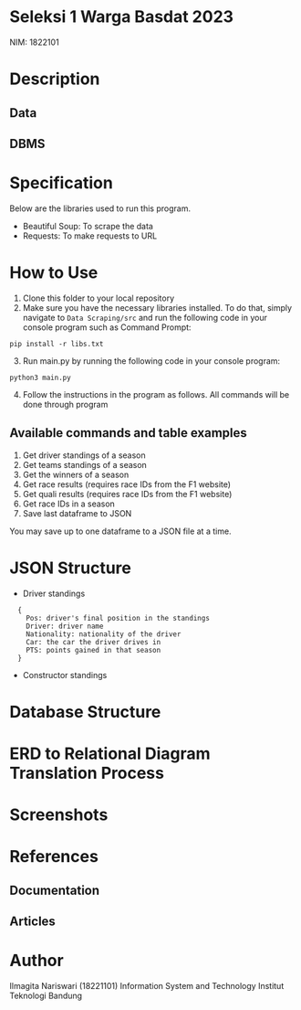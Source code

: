 # Seleksi 1 Warga Basdat 2023
NIM: 1822101

# Description
## Data
## DBMS

# Specification
Below are the libraries used to run this program.

* Beautiful Soup: To scrape the data
* Requests: To make requests to URL

# How to Use
1. Clone this folder to your local repository
2. Make sure you have the necessary libraries installed. To do that, simply navigate to `Data Scraping/src` and run the following code in your console program such as Command Prompt:
```
pip install -r libs.txt
```
3. Run main.py by running the following code in your console program:
```
python3 main.py
```
4. Follow the instructions in the program as follows. All commands will be done through program

## Available commands and table examples
1. Get driver standings of a season
2. Get teams standings of a season
3. Get the winners of a season
4. Get race results (requires race IDs from the F1 website)
5. Get quali results (requires race IDs from the F1 website)
6. Get race IDs in a season
7. Save last dataframe to JSON

You may save up to one dataframe to a JSON file at a time.

# JSON Structure
* Driver standings
```
  {
    Pos: driver's final position in the standings
    Driver: driver name
    Nationality: nationality of the driver
    Car: the car the driver drives in
    PTS: points gained in that season
  }
```
* Constructor standings

# Database Structure

# ERD to Relational Diagram Translation Process

# Screenshots

# References
## Documentation
## Articles


# Author
Ilmagita Nariswari (18221101)
Information System and Technology
Institut Teknologi Bandung
